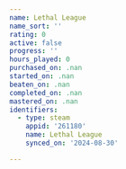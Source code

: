 ```yaml
---
name: Lethal League
name_sort: ''
rating: 0
active: false
progress: ''
hours_played: 0
purchased_on: .nan
started_on: .nan
beaten_on: .nan
completed_on: .nan
mastered_on: .nan
identifiers:
  - type: steam
    appid: '261180'
    name: Lethal League
    synced_on: '2024-08-30'

---
```

